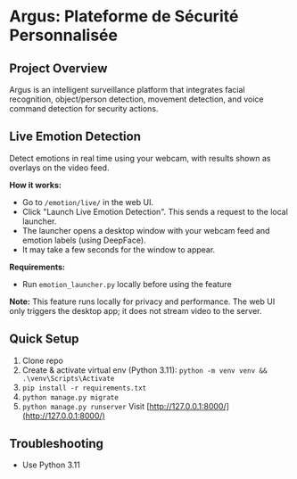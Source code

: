 # Argus: Plateforme de Sécurité Personnalisée

## Project Overview
Argus is an intelligent surveillance platform that integrates facial recognition, object/person detection, movement detection, and voice command detection for security actions.


## Live Emotion Detection
Detect emotions in real time using your webcam, with results shown as overlays on the video feed.

**How it works:**
- Go to `/emotion/live/` in the web UI.
- Click "Launch Live Emotion Detection". This sends a request to the local launcher.
- The launcher opens a desktop window with your webcam feed and emotion labels (using DeepFace).
- It may take a few seconds for the window to appear.

**Requirements:**
- Run `emotion_launcher.py` locally before using the feature

**Note:** This feature runs locally for privacy and performance. The web UI only triggers the desktop app; it does not stream video to the server.

## Quick Setup
1. Clone repo
2. Create & activate virtual env (Python 3.11):
	`python -m venv venv && .\venv\Scripts\Activate`
3. `pip install -r requirements.txt`
4. `python manage.py migrate`
5. `python manage.py runserver`
Visit [http://127.0.0.1:8000/](http://127.0.0.1:8000/)

## Troubleshooting
- Use Python 3.11